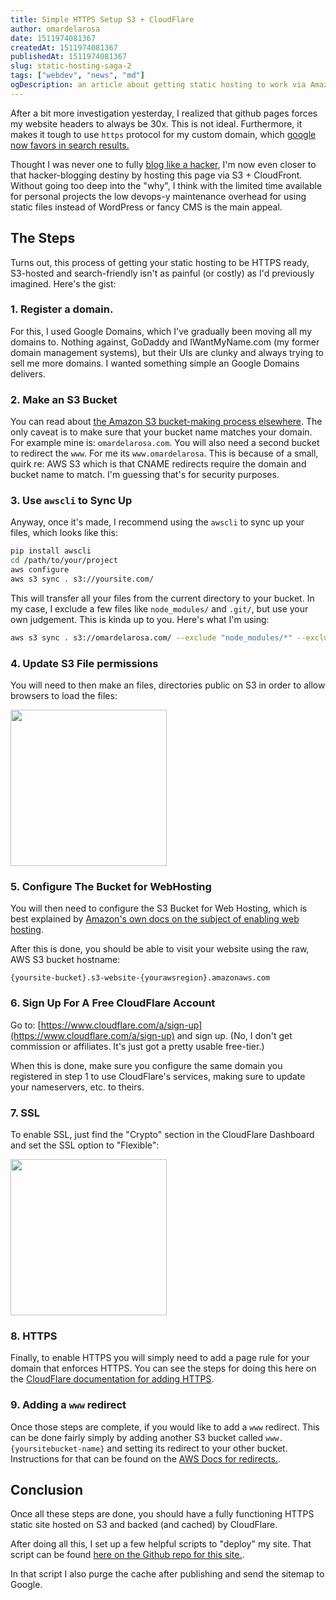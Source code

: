 ```yaml
---
title: Simple HTTPS Setup S3 + CloudFlare
author: omardelarosa
date: 1511974081367
createdAt: 1511974081367
publishedAt: 1511974081367
slug: static-hosting-saga-2
tags: ["webdev", "news", "md"]
ogDescription: an article about getting static hosting to work via Amazon S3 and kinda sorta blogging like a hacker
---
```


After a bit more investigation yesterday, I realized that github pages forces my website headers to always be 30x. This is not ideal. Furthermore, it makes it tough to use `https` protocol for my custom domain, which [google now favors in search results.](https://thenextweb.com/google/2015/12/17/unsecured-websites-are-about-to-get-hammered-in-googles-search-ranking/)

Thought I was never one to fully [blog like a hacker](http://tom.preston-werner.com/2008/11/17/blogging-like-a-hacker.html), I'm now even closer to that hacker-blogging destiny by hosting this page via S3 + CloudFront. Without going too deep into the "why", I think with the limited time available for personal projects the low devops-y maintenance overhead for using static files instead of WordPress or fancy CMS is the main appeal.

## The Steps

Turns out, this process of getting your static hosting to be HTTPS ready, S3-hosted and search-friendly isn't as painful (or costly) as I'd previously imagined. Here's the gist:

### 1. Register a domain.

For this, I used Google Domains, which I've gradually been moving all my domains to. Nothing against, GoDaddy and IWantMyName.com (my former domain management systems), but their UIs are clunky and always trying to sell me more domains. I wanted something simple an Google Domains delivers.

### 2. Make an S3 Bucket

You can read about [the Amazon S3 bucket-making process elsewhere](http://docs.aws.amazon.com/AmazonS3/latest/user-guide/create-bucket.html). The only caveat is to make sure that your bucket name matches your domain. For example mine is: `omardelarosa.com`. You will also need a second bucket to redirect the `www`. For me its `www.omardelarosa`. This is because of a small, quirk re: AWS S3 which is that CNAME redirects require the domain and bucket name to match. I'm guessing that's for security purposes.

### 3. Use `awscli` to Sync Up

Anyway, once it's made, I recommend using the `awscli` to sync up your files, which looks like this:

```bash
pip install awscli
cd /path/to/your/project
aws configure
aws s3 sync . s3://yoursite.com/
```

This will transfer all your files from the current directory to your bucket. In my case, I exclude a few files like `node_modules/` and `.git/`, but use your own judgement. This is kinda up to you. Here's what I'm using:

```bash
aws s3 sync . s3://omardelarosa.com/ --exclude "node_modules/*" --exclude ".*"

```

### 4. Update S3 File permissions

You will need to then make an files, directories public on S3 in order to allow browsers to load the files:

<img src="/assets/uploads/2017_11_29_screenshot1.png" width="250" />

### 5. Configure The Bucket for WebHosting

You will then need to configure the S3 Bucket for Web Hosting, which is best explained by [Amazon's own docs on the subject of enabling web hosting](http://docs.aws.amazon.com/AmazonS3/latest/user-guide/static-website-hosting.html).

After this is done, you should be able to visit your website using the raw, AWS S3 bucket hostname:

```
{yoursite-bucket}.s3-website-{yourawsregion}.amazonaws.com
```

### 6. Sign Up For A Free CloudFlare Account

Go to: [https://www.cloudflare.com/a/sign-up](https://www.cloudflare.com/a/sign-up) and sign up. (No, I don't get commission or affiliates. It's just got a pretty usable free-tier.)

When this is done, make sure you configure the same domain you registered in step 1 to use CloudFlare's services, making sure to update your nameservers, etc. to theirs.

### 7. SSL

To enable SSL, just find the "Crypto" section in the CloudFlare Dashboard and set the SSL option to "Flexible":

<img src="/assets/uploads/2017_11_29_screenshot2.png" width="250" />

### 8. HTTPS

Finally, to enable HTTPS you will simply need to add a page rule for your domain that enforces HTTPS. You can see the steps for doing this here on the [CloudFlare documentation for adding HTTPS](https://support.cloudflare.com/hc/en-us/articles/200170536-How-do-I-redirect-all-visitors-to-HTTPS-SSL-).

### 9. Adding a `www` redirect

Once those steps are complete, if you would like to add a `www` redirect. This can be done fairly simply by adding another S3 bucket called `www.{yoursitebucket-name}` and setting its redirect to your other bucket. Instructions for that can be found on the [AWS Docs for redirects.](http://docs.aws.amazon.com/AmazonS3/latest/user-guide/redirect-website-requests.html).

## Conclusion

Once all these steps are done, you should have a fully functioning HTTPS static site hosted on S3 and backed (and cached) by CloudFlare.

After doing all this, I set up a few helpful scripts to "deploy" my site. That script can be found [here on the Github repo for this site.](https://github.com/omardelarosa/omardelarosa.github.io/blob/master/deploy.sh).

In that script I also purge the cache after publishing and send the sitemap to Google.
